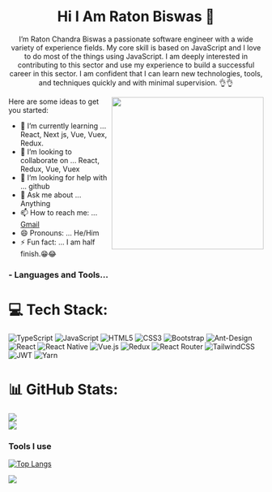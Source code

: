 <h1 align="center"> Hi I Am Raton Biswas 👋 </h1>

<p align="center"> I’m Raton Chandra Biswas a passionate software engineer with a wide variety of experience fields. My core skill is based on JavaScript and I love to do most of the things using JavaScript. I am deeply interested in contributing to this sector and use my experience to build a successful career in this sector. I am confident that I can learn new technologies, tools, and techniques quickly and with minimal supervision. 👌👌 </p>

<img align="right" src="https://i.pinimg.com/564x/f1/57/e2/f157e2dbb1a95c5d09ba4a376d5b9acc.jpg" height="300" width="300">

Here are some ideas to get you started:

- 🌱 I’m currently learning ... React, Next js, Vue, Vuex, Redux.
- 👯 I’m looking to collaborate on ... React, Redux, Vue, Vuex
- 🤔 I’m looking for help with ... github
- 💬 Ask me about ... Anything
- 📫 How to reach me: ... [Gmail](iratonbiswas@gmail.com)
- 😄 Pronouns: ... He/Him
- ⚡ Fun fact: ... I am half finish.😁😂


### - Languages and Tools...
# 💻 Tech Stack:
![TypeScript](https://img.shields.io/badge/typescript-%23007ACC.svg?style=flat&logo=typescript&logoColor=white) ![JavaScript](https://img.shields.io/badge/javascript-%23323330.svg?style=flat&logo=javascript&logoColor=%23F7DF1E) ![HTML5](https://img.shields.io/badge/html5-%23E34F26.svg?style=flat&logo=html5&logoColor=white) ![CSS3](https://img.shields.io/badge/css3-%231572B6.svg?style=flat&logo=css3&logoColor=white) ![Bootstrap](https://img.shields.io/badge/bootstrap-%23563D7C.svg?style=flat&logo=bootstrap&logoColor=white) ![Ant-Design](https://img.shields.io/badge/-AntDesign-%230170FE?style=flat&logo=ant-design&logoColor=white) ![React](https://img.shields.io/badge/react-%2320232a.svg?style=flat&logo=react&logoColor=%2361DAFB) ![React Native](https://img.shields.io/badge/react_native-%2320232a.svg?style=flat&logo=react&logoColor=%2361DAFB) ![Vue.js](https://img.shields.io/badge/vuejs-%2335495e.svg?style=flat&logo=vuedotjs&logoColor=%234FC08D) ![Redux](https://img.shields.io/badge/redux-%23593d88.svg?style=flat&logo=redux&logoColor=white) ![React Router](https://img.shields.io/badge/React_Router-CA4245?style=flat&logo=react-router&logoColor=white)  ![TailwindCSS](https://img.shields.io/badge/tailwindcss-%2338B2AC.svg?style=flat&logo=tailwind-css&logoColor=white) ![JWT](https://img.shields.io/badge/JWT-black?style=flat&logo=JSON%20web%20tokens) ![Yarn](https://img.shields.io/badge/yarn-%232C8EBB.svg?style=flat&logo=yarn&logoColor=white)

# 📊 GitHub Stats:
![](https://github-readme-streak-stats.herokuapp.com/?user=RatonBiswas&theme=swift&hide_border=false)<br/>
<img src="https://github-readme-stats.vercel.app/api/?username=RatonBiswas&show_icons=true&title_color=fff&icon_color=79ff97&text_color=9f9f9f&bg_color=151515">

### Tools I use
[![Top Langs](https://github-readme-stats.vercel.app/api/top-langs/?username=RatonBiswas&layout=compact)](https://github.com/RatonBiswas/github-readme-stats)

![](https://komarev.com/ghpvc/?username=RatonBiswas&color=ff69b4&style=plastic)
